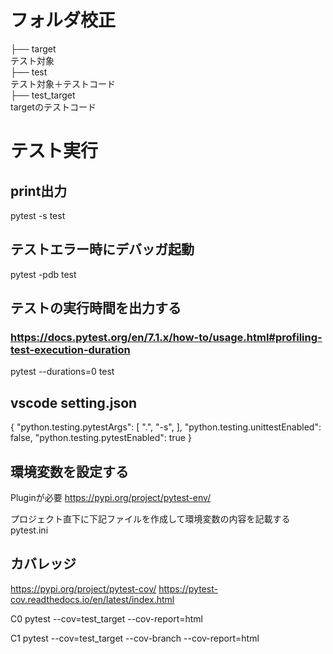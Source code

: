 # フォルダ校正
├── target  
テスト対象  
├── test  
テスト対象＋テストコード  
├── test_target  
targetのテストコード  

# テスト実行
## print出力

pytest -s test

## テストエラー時にデバッガ起動

pytest -pdb test

## テストの実行時間を出力する
### https://docs.pytest.org/en/7.1.x/how-to/usage.html#profiling-test-execution-duration

pytest --durations=0 test


## vscode setting.json

{
    "python.testing.pytestArgs": [
        ".",
        "-s",
    ],
    "python.testing.unittestEnabled": false,
    "python.testing.pytestEnabled": true
}

## 環境変数を設定する

Pluginが必要
https://pypi.org/project/pytest-env/

プロジェクト直下に下記ファイルを作成して環境変数の内容を記載する
pytest.ini


## カバレッジ

https://pypi.org/project/pytest-cov/
https://pytest-cov.readthedocs.io/en/latest/index.html

C0
pytest --cov=test_target --cov-report=html

C1
pytest --cov=test_target --cov-branch --cov-report=html
